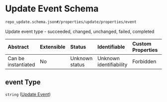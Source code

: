 # Update Event Schema

```txt
repo_update.schema.json#/properties/update/properties/event
```

Update event type - succeeded, changed, unchanged, failed, completed

| Abstract            | Extensible | Status         | Identifiable            | Custom Properties | Additional Properties | Access Restrictions | Defined In                                                                           |
| :------------------ | :--------- | :------------- | :---------------------- | :---------------- | :-------------------- | :------------------ | :----------------------------------------------------------------------------------- |
| Can be instantiated | No         | Unknown status | Unknown identifiability | Forbidden         | Allowed               | none                | [repo-update.schema.json*](docs/repo-update.schema.json "open original schema") |

## event Type

`string` ([Update Event](repo-update-properties-update-data-properties-update-event.md))
